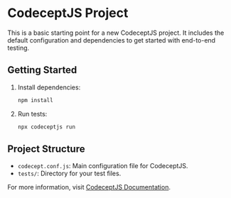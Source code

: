 # CodeceptJS Project

This is a basic starting point for a new CodeceptJS project. It includes the default configuration and dependencies to get started with end-to-end testing.

## Getting Started

1. Install dependencies:

   ```sh
   npm install
   ```

2. Run tests:

   ```sh
   npx codeceptjs run
   ```

## Project Structure

- `codecept.conf.js`: Main configuration file for CodeceptJS.
- `tests/`: Directory for your test files.

For more information, visit [CodeceptJS Documentation](https://codecept.io/).
